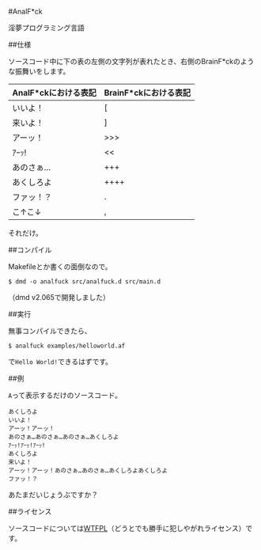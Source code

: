 #AnalF*ck

淫夢プログラミング言語

##仕様

ソースコード中に下の表の左側の文字列が表れたとき、右側のBrainF*ckのような振舞いをします。

|AnalF*ckにおける表記|BrainF*ckにおける表記|
|--------------------|---------------------|
|      いいよ！      |         [           |
|      来いよ！      |         ]           |
|      アーッ！      |        >>>          |
|       ｱｰｯ!         |        <<           |
|     あのさぁ…     |        +++          |
|     あくしろよ     |       ++++          |
|     ファッ！？     |         .           |
|      こ↑こ↓      |         ,           |

それだけ。

##コンパイル

Makefileとか書くの面倒なので。

```
$ dmd -o analfuck src/analfuck.d src/main.d
```

（dmd v2.065で開発しました）

##実行

無事コンパイルできたら、

```
$ analfuck examples/helloworld.af
```

で`Hello World!`できるはずです。

##例

`A`って表示するだけのソースコード。

```
あくしろよ
いいよ！
アーッ！アーッ！
あのさぁ…あのさぁ…あのさぁ…あくしろよ
ｱｰｯ!ｱｰｯ!ｱｰｯ!
あくしろよ
来いよ！
アーッ！アーッ！あのさぁ…あのさぁ…あくしろよあくしろよ
ファッ！？
```

あたまだいじょうぶですか？

##ライセンス

ソースコードについては[WTFPL](http://www.wtfpl.net)（どうとでも勝手に犯しやがれライセンス）です。

